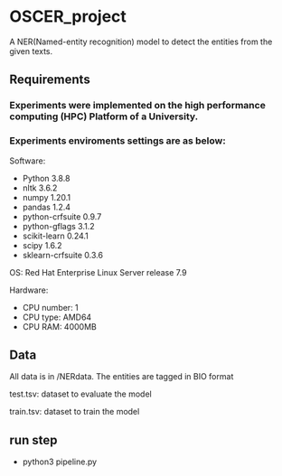 # OSCER_project
A NER(Named-entity recognition)  model to detect the entities from the given texts.
## Requirements
### Experiments were implemented on the high performance computing (HPC) Platform of a University. 
### Experiments enviroments settings are as below:

Software:

- Python 3.8.8 
- nltk              3.6.2
- numpy             1.20.1
- pandas            1.2.4
- python-crfsuite   0.9.7
- python-gflags     3.1.2
- scikit-learn      0.24.1
- scipy             1.6.2
- sklearn-crfsuite  0.3.6

OS: Red Hat Enterprise Linux Server release 7.9 

Hardware:
- CPU number: 1
- CPU type: AMD64
- CPU RAM: 4000MB

## Data
All data is in /NERdata. The entities are tagged in BIO format

test.tsv: dataset to evaluate the model

train.tsv: dataset to train the model

## run step
- python3 pipeline.py  


